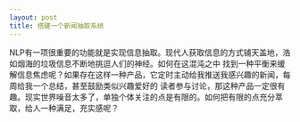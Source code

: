 ```yaml
---
layout: post
title: 搭建一个新闻抽取系统
---
```

NLP有一项很重要的功能就是实现信息抽取。现代人获取信息的方式铺天盖地，浩如烟海的垃圾信息不断地挑逗人们的神经。如何在这混沌之中
找到一种平衡来缓解信息焦虑呢？如果存在这样一种产品，它定时主动给我推送我感兴趣的新闻，每周给我一个总结，甚至鼓励类似兴趣爱好的
读者参与讨论，那这种产品一定很有趣。现实世界噪音太多了，单独个体关注的点是有限的。如何把有限的点充分萃取，给人一种满足，充实感呢？
